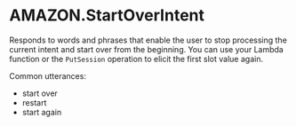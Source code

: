 # AMAZON\.StartOverIntent<a name="built-in-intent-start-over"></a>

Responds to words and phrases that enable the user to stop processing the current intent and start over from the beginning\. You can use your Lambda function or the `PutSession` operation to elicit the first slot value again\.

Common utterances:
+ start over
+ restart
+ start again